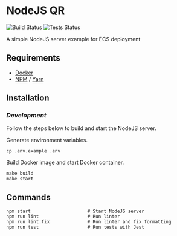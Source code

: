 # NodeJS QR 

![Build Status](https://github.com/rayblair06/ecs-html-example/workflows/Build/badge.svg) ![Tests Status](https://github.com/rayblair06/ecs-html-example/workflows/Lint%20and%20tests/badge.svg)

A simple NodeJS server example for ECS deployment

## Requirements

- [Docker](https://www.docker.com/)
- [NPM](https://www.npmjs.com) / [Yarn](https://yarnpkg.com)

## Installation

### _Development_

Follow the steps below to build and start the NodeJS server.

Generate environment variables.
```
cp .env.example .env
```

Build Docker image and start Docker container.
```
make build
make start
```

## Commands
```
npm start                     # Start NodeJS server
npm run lint                  # Run linter
npm run lint:fix              # Run linter and fix formatting
npm run test                  # Run tests with Jest
```
